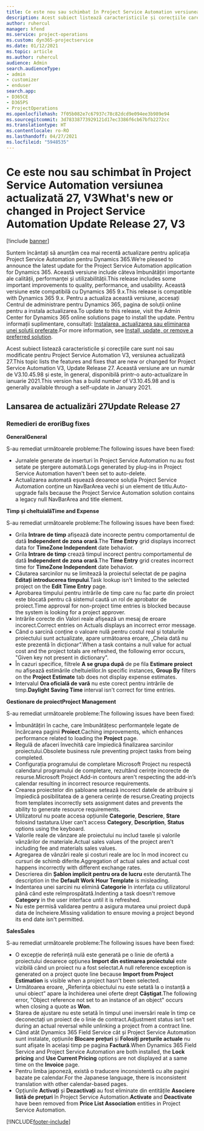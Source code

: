 ```yaml
---
title: Ce este nou sau schimbat în Project Service Automation versiunea actualizată 27, V3
description: Acest subiect listează caracteristicile și corecțiile care sunt disponibile în Project Service Automation V3, versiunea actualizată 27, V3.
author: ruhercul
manager: kfend
ms.service: project-operations
ms.custom: dyn365-projectservice
ms.date: 01/12/2021
ms.topic: article
ms.author: ruhercul
audience: Admin
search.audienceType:
- admin
- customizer
- enduser
search.app:
- D365CE
- D365PS
- ProjectOperations
ms.openlocfilehash: 7f05b082e7c67937c78c82dcd9e094ee3b989e94
ms.sourcegitcommit: 3d78338773929121d17ec3386f6cb67bfb2272cc
ms.translationtype: HT
ms.contentlocale: ro-RO
ms.lasthandoff: 04/27/2021
ms.locfileid: "5948535"
---
```

# <a name="whats-new-or-changed-in-project-service-automation-update-release-27-v3"></a><span data-ttu-id="19b72-103">Ce este nou sau schimbat în Project Service Automation versiunea actualizată 27, V3</span><span class="sxs-lookup"><span data-stu-id="19b72-103">What's new or changed in Project Service Automation Update Release 27, V3</span></span>

[!include [banner](../includes/psa-now-project-operations.md)]

<span data-ttu-id="19b72-104">Suntem încântați să anunțăm cea mai recentă actualizare pentru aplicația Project Service Automation pentru Dynamics 365.</span><span class="sxs-lookup"><span data-stu-id="19b72-104">We’re pleased to announce the latest update for the Project Service Automation application for Dynamics 365.</span></span> <span data-ttu-id="19b72-105">Această versiune include câteva îmbunătățiri importante ale calității, performanței și utilizabilității.</span><span class="sxs-lookup"><span data-stu-id="19b72-105">This release includes some important improvements to quality, performance, and usability.</span></span> <span data-ttu-id="19b72-106">Această versiune este compatibilă cu Dynamics 365 9.x.</span><span class="sxs-lookup"><span data-stu-id="19b72-106">This release is compatible with Dynamics 365 9.x.</span></span> <span data-ttu-id="19b72-107">Pentru a actualiza această versiune, accesați Centrul de administrare pentru Dynamics 365, pagina de soluții online pentru a instala actualizarea.</span><span class="sxs-lookup"><span data-stu-id="19b72-107">To update to this release, visit the Admin Center for Dynamics 365 online solutions page to install the update.</span></span> <span data-ttu-id="19b72-108">Pentru informații suplimentare, consultați: [Instalarea, actualizarea sau eliminarea unei soluții preferate](/power-platform/admin/install-remove-preferred-solution).</span><span class="sxs-lookup"><span data-stu-id="19b72-108">For more information, see [Install, update, or remove a preferred solution](/power-platform/admin/install-remove-preferred-solution).</span></span>

<span data-ttu-id="19b72-109">Acest subiect listează caracteristicile și corecțiile care sunt noi sau modificate pentru Project Service Automation V3, versiunea actualizată 27.</span><span class="sxs-lookup"><span data-stu-id="19b72-109">This topic lists the features and fixes that are new or changed for Project Service Automation V3, Update Release 27.</span></span> <span data-ttu-id="19b72-110">Această versiune are un număr de V3.10.45.98 și este, în general, disponibilă printr-o auto-actualizare în ianuarie 2021.</span><span class="sxs-lookup"><span data-stu-id="19b72-110">This version has a build number of V3.10.45.98 and is generally available through a self-update in January 2021.</span></span>

## <a name="update-release-27"></a><span data-ttu-id="19b72-111">Lansarea de actualizări 27</span><span class="sxs-lookup"><span data-stu-id="19b72-111">Update Release 27</span></span>

### <a name="bug-fixes"></a><span data-ttu-id="19b72-112">Remedieri de erori</span><span class="sxs-lookup"><span data-stu-id="19b72-112">Bug fixes</span></span>

<span data-ttu-id="19b72-113">**General**</span><span class="sxs-lookup"><span data-stu-id="19b72-113">**General**</span></span>

<span data-ttu-id="19b72-114">S-au remediat următoarele probleme:</span><span class="sxs-lookup"><span data-stu-id="19b72-114">The following issues have been fixed:</span></span>

- <span data-ttu-id="19b72-115">Jurnalele generate de inserturi în Project Service Automation nu au fost setate pe ștergere automată.</span><span class="sxs-lookup"><span data-stu-id="19b72-115">Logs generated by plug-ins in Project Service Automation haven't been set to auto-delete.</span></span>
- <span data-ttu-id="19b72-116">Actualizarea automată eșuează deoarece soluția Project Service Automation conține un NavBarArea vechi și un element de titlu.</span><span class="sxs-lookup"><span data-stu-id="19b72-116">Auto-upgrade fails because the Project Service Automation solution contains a legacy null NavBarArea and title element.</span></span>

<span data-ttu-id="19b72-117">**Timp și cheltuială**</span><span class="sxs-lookup"><span data-stu-id="19b72-117">**Time and Expense**</span></span>

<span data-ttu-id="19b72-118">S-au remediat următoarele probleme:</span><span class="sxs-lookup"><span data-stu-id="19b72-118">The following issues have been fixed:</span></span>

- <span data-ttu-id="19b72-119">Grila **Intrare de timp** afișează date incorecte pentru comportamentul de dată **Independent de zona orară**.</span><span class="sxs-lookup"><span data-stu-id="19b72-119">The **Time Entry** grid displays incorrect data for **TimeZone Independent** date behavior.</span></span>
- <span data-ttu-id="19b72-120">Grila **Intrare de timp** crează timpul incorect pentru comportamentul de dată **Independent de zona orară**.</span><span class="sxs-lookup"><span data-stu-id="19b72-120">The **Time Entry** grid creates incorrect time for **TimeZone Independent** date behavior.</span></span>
- <span data-ttu-id="19b72-121">Căutarea sarcinilor nu se limitează la proiectul selectat de pe pagina **Editați introducerea timpului**.</span><span class="sxs-lookup"><span data-stu-id="19b72-121">Task lookup isn't limited to the selected project on the **Edit Time Entry** page.</span></span>
- <span data-ttu-id="19b72-122">Aprobarea timpului pentru intrările de timp care nu fac parte din proiect este blocată pentru că sistemul caută un rol de aprobator de proiect.</span><span class="sxs-lookup"><span data-stu-id="19b72-122">Time approval for non-project time entries is blocked because the system is looking for a project approver.</span></span>
- <span data-ttu-id="19b72-123">Intrările corecte din Valori reale afișează un mesaj de eroare incorect.</span><span class="sxs-lookup"><span data-stu-id="19b72-123">Correct entries on Actuals displays an incorrect error message.</span></span>
- <span data-ttu-id="19b72-124">Când o sarcină conține o valoare nulă pentru costul real și totalurile proiectului sunt actualizate, apare următoarea eroare, „Cheia dată nu este prezentă în dicționar”.</span><span class="sxs-lookup"><span data-stu-id="19b72-124">When a task contains a null value for actual cost and the project totals are refreshed, the following error occurs, "Given key not present in dictionary".</span></span>
- <span data-ttu-id="19b72-125">În cazuri specifice, filtrele **A se grupa după** de pe fila **Estimare proiect** nu afișează estimările cheltuielilor.</span><span class="sxs-lookup"><span data-stu-id="19b72-125">In specific instances, **Group By** filters on the **Project Estimate** tab does not display expense estimates.</span></span>
- <span data-ttu-id="19b72-126">Intervalul **Ora oficială de vară** nu este corect pentru intrările de timp.</span><span class="sxs-lookup"><span data-stu-id="19b72-126">**Daylight Saving Time** interval isn't correct for time entries.</span></span>

<span data-ttu-id="19b72-127">**Gestionare de proiect**</span><span class="sxs-lookup"><span data-stu-id="19b72-127">**Project Management**</span></span>

<span data-ttu-id="19b72-128">S-au remediat următoarele probleme:</span><span class="sxs-lookup"><span data-stu-id="19b72-128">The following issues have been fixed:</span></span>

- <span data-ttu-id="19b72-129">Îmbunătățiri în cache, care îmbunătățesc performanțele legate de încărcarea paginii **Proiect**.</span><span class="sxs-lookup"><span data-stu-id="19b72-129">Caching improvements, which enhances performance related to loading the **Project** page.</span></span>
- <span data-ttu-id="19b72-130">Regulă de afaceri învechită care împiedică finalizarea sarcinilor proiectului.</span><span class="sxs-lookup"><span data-stu-id="19b72-130">Obsolete business rule preventing project tasks from being completed.</span></span>
- <span data-ttu-id="19b72-131">Configurația programului de completare Microsoft Project nu respectă calendarul programului de completare, rezultând cerințe incorecte de resurse.</span><span class="sxs-lookup"><span data-stu-id="19b72-131">Microsoft Project Add-in contours aren't respecting the add-in’s calendar resulting in incorrect resource requirements.</span></span>
- <span data-ttu-id="19b72-132">Crearea proiectelor din șabloane setează incorect datele de atribuire și împiedică posibilitatea de a genera cerințe de resurse.</span><span class="sxs-lookup"><span data-stu-id="19b72-132">Creating projects from templates incorrectly sets assignment dates and prevents the ability to generate resource requirements.</span></span>
- <span data-ttu-id="19b72-133">Utilizatorul nu poate accesa opțiunile **Categorie**, **Descriere**, **Stare** folosind tastatura.</span><span class="sxs-lookup"><span data-stu-id="19b72-133">User can't access **Category**, **Description**, **Status** options using the keyboard.</span></span>
- <span data-ttu-id="19b72-134">Valorile reale de vânzare ale proiectului nu includ taxele și valorile vânzărilor de materiale.</span><span class="sxs-lookup"><span data-stu-id="19b72-134">Actual sales values of the project aren't including fee and materials sales values.</span></span>
- <span data-ttu-id="19b72-135">Agregarea de vânzări reale și costuri reale are loc în mod incorect cu cursuri de schimb diferite.</span><span class="sxs-lookup"><span data-stu-id="19b72-135">Aggregation of actual sales and actual cost happens incorrectly with different exchange rates.</span></span>
- <span data-ttu-id="19b72-136">Descrierea din **Șablon implicit pentru ora de lucru** este derutantă.</span><span class="sxs-lookup"><span data-stu-id="19b72-136">The description in the **Default Work Hour Template** is misleading.</span></span>
- <span data-ttu-id="19b72-137">Indentarea unei sarcini nu elimină **Categorie** în interfața cu utilizatorul până când este reîmprospătată.</span><span class="sxs-lookup"><span data-stu-id="19b72-137">Indenting a task doesn't remove **Category** in the user interface until it is refreshed.</span></span>
- <span data-ttu-id="19b72-138">Nu este permisă validarea pentru a asigura mutarea unui proiect după data de încheiere.</span><span class="sxs-lookup"><span data-stu-id="19b72-138">Missing validation to ensure moving a project beyond its end date isn't permitted.</span></span>

<span data-ttu-id="19b72-139">**Sales**</span><span class="sxs-lookup"><span data-stu-id="19b72-139">**Sales**</span></span>

<span data-ttu-id="19b72-140">S-au remediat următoarele probleme:</span><span class="sxs-lookup"><span data-stu-id="19b72-140">The following issues have been fixed:</span></span>

- <span data-ttu-id="19b72-141">O excepție de referință nulă este generată pe o linie de ofertă a proiectului deoarece opțiunea **Import din estimarea proiectului** este vizibilă când un proiect nu a fost selectat.</span><span class="sxs-lookup"><span data-stu-id="19b72-141">A null reference exception is generated on a project quote line because **Import from Project Estimation** is visible when a project hasn't been selected.</span></span>
- <span data-ttu-id="19b72-142">Următoarea eroare, „Referința obiectului nu este setată la o instanță a unui obiect” apare la închiderea unei oferte drept **Câștigat**.</span><span class="sxs-lookup"><span data-stu-id="19b72-142">The following error, "Object reference not set to an instance of an object" occurs when closing a quote as **Won**.</span></span>
- <span data-ttu-id="19b72-143">Starea de ajustare nu este setată în timpul unei inversări reale în timp ce deconectați un proiect de o linie de contract.</span><span class="sxs-lookup"><span data-stu-id="19b72-143">Adjustment status isn't set during an actual reversal while unlinking a project from a contract line.</span></span>
- <span data-ttu-id="19b72-144">Când atât Dynamics 365 Field Service cât și Project Service Automation sunt instalate, opțiunile **Blocare prețuri** și **Folosiți prețurile actuale** nu sunt afișate în același timp pe pagina **Factură**.</span><span class="sxs-lookup"><span data-stu-id="19b72-144">When Dynamics 365 Field Service and Project Service Automation are both installed, the **Lock pricing** and **Use Current Pricing** options are not displayed at a same time on the **Invoice** page.</span></span>
- <span data-ttu-id="19b72-145">Pentru limba japoneză, există o traducere inconsistentă cu alte pagini bazate pe calendar.</span><span class="sxs-lookup"><span data-stu-id="19b72-145">For the Japanese language, there is inconsistent translation with other calendar-based pages.</span></span>
- <span data-ttu-id="19b72-146">Opțiunile **Activați** și **Dezactivați** au fost eliminate din entitățile **Asociere listă de prețuri** în Project Service Automation.</span><span class="sxs-lookup"><span data-stu-id="19b72-146">**Activate** and **Deactivate** have been removed from **Price List Association** entities in Project Service Automation.</span></span>


[!INCLUDE[footer-include](../includes/footer-banner.md)]